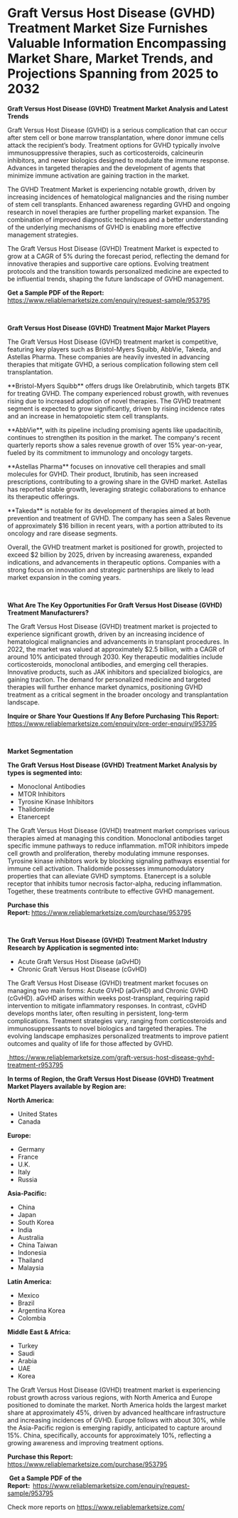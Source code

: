 <p><h1>Graft Versus Host Disease (GVHD) Treatment Market Size Furnishes Valuable Information Encompassing Market Share, Market Trends, and Projections Spanning from 2025 to 2032</h1></p><p><strong>Graft Versus Host Disease (GVHD) Treatment Market Analysis and Latest Trends</strong></p>
<p><p>Graft Versus Host Disease (GVHD) is a serious complication that can occur after stem cell or bone marrow transplantation, where donor immune cells attack the recipient’s body. Treatment options for GVHD typically involve immunosuppressive therapies, such as corticosteroids, calcineurin inhibitors, and newer biologics designed to modulate the immune response. Advances in targeted therapies and the development of agents that minimize immune activation are gaining traction in the market.</p><p>The GVHD Treatment Market is experiencing notable growth, driven by increasing incidences of hematological malignancies and the rising number of stem cell transplants. Enhanced awareness regarding GVHD and ongoing research in novel therapies are further propelling market expansion. The combination of improved diagnostic techniques and a better understanding of the underlying mechanisms of GVHD is enabling more effective management strategies.</p><p>The Graft Versus Host Disease (GVHD) Treatment Market is expected to grow at a CAGR of 5% during the forecast period, reflecting the demand for innovative therapies and supportive care options. Evolving treatment protocols and the transition towards personalized medicine are expected to be influential trends, shaping the future landscape of GVHD management.</p></p>
<p><strong>Get a Sample PDF of the Report:&nbsp;</strong> <a href="https://www.reliablemarketsize.com/enquiry/request-sample/953795?utm_campaign=2005&utm_medium=2&utm_source=Github&utm_content=ia&utm_term=03032025&utm_id=graft-versus-host-disease-gvhd-treatment">https://www.reliablemarketsize.com/enquiry/request-sample/953795</a></p>
<p>&nbsp;</p>
<p><strong>Graft Versus Host Disease (GVHD) Treatment Major Market Players</strong></p>
<p><p>The Graft Versus Host Disease (GVHD) treatment market is competitive, featuring key players such as Bristol-Myers Squibb, AbbVie, Takeda, and Astellas Pharma. These companies are heavily invested in advancing therapies that mitigate GVHD, a serious complication following stem cell transplantation.</p><p>**Bristol-Myers Squibb** offers drugs like Orelabrutinib, which targets BTK for treating GVHD. The company experienced robust growth, with revenues rising due to increased adoption of novel therapies. The GVHD treatment segment is expected to grow significantly, driven by rising incidence rates and an increase in hematopoietic stem cell transplants.</p><p>**AbbVie**, with its pipeline including promising agents like upadacitinib, continues to strengthen its position in the market. The company's recent quarterly reports show a sales revenue growth of over 15% year-on-year, fueled by its commitment to immunology and oncology targets.</p><p>**Astellas Pharma** focuses on innovative cell therapies and small molecules for GVHD. Their product, Ibrutinib, has seen increased prescriptions, contributing to a growing share in the GVHD market. Astellas has reported stable growth, leveraging strategic collaborations to enhance its therapeutic offerings.</p><p>**Takeda** is notable for its development of therapies aimed at both prevention and treatment of GVHD. The company has seen a Sales Revenue of approximately $16 billion in recent years, with a portion attributed to its oncology and rare disease segments.</p><p>Overall, the GVHD treatment market is positioned for growth, projected to exceed $2 billion by 2025, driven by increasing awareness, expanded indications, and advancements in therapeutic options. Companies with a strong focus on innovation and strategic partnerships are likely to lead market expansion in the coming years.</p></p>
<p>&nbsp;</p>
<p><strong>What Are The Key Opportunities For Graft Versus Host Disease (GVHD) Treatment Manufacturers?</strong></p>
<p><p>The Graft Versus Host Disease (GVHD) treatment market is projected to experience significant growth, driven by an increasing incidence of hematological malignancies and advancements in transplant procedures. In 2022, the market was valued at approximately $2.5 billion, with a CAGR of around 10% anticipated through 2030. Key therapeutic modalities include corticosteroids, monoclonal antibodies, and emerging cell therapies. Innovative products, such as JAK inhibitors and specialized biologics, are gaining traction. The demand for personalized medicine and targeted therapies will further enhance market dynamics, positioning GVHD treatment as a critical segment in the broader oncology and transplantation landscape.</p></p>
<p><strong>Inquire or Share Your Questions If Any Before Purchasing This Report:</strong> <a href="https://www.reliablemarketsize.com/enquiry/pre-order-enquiry/953795?utm_campaign=2005&utm_medium=2&utm_source=Github&utm_content=ia&utm_term=03032025&utm_id=graft-versus-host-disease-gvhd-treatment">https://www.reliablemarketsize.com/enquiry/pre-order-enquiry/953795</a></p>
<p>&nbsp;</p>
<p><strong>Market Segmentation</strong></p>
<p><strong>The Graft Versus Host Disease (GVHD) Treatment Market Analysis by types is segmented into:</strong></p>
<p><ul><li>Monoclonal Antibodies</li><li>MTOR Inhibitors</li><li>Tyrosine Kinase Inhibitors</li><li>Thalidomide</li><li>Etanercept</li></ul></p>
<p><p>The Graft Versus Host Disease (GVHD) treatment market comprises various therapies aimed at managing this condition. Monoclonal antibodies target specific immune pathways to reduce inflammation. mTOR inhibitors impede cell growth and proliferation, thereby modulating immune responses. Tyrosine kinase inhibitors work by blocking signaling pathways essential for immune cell activation. Thalidomide possesses immunomodulatory properties that can alleviate GVHD symptoms. Etanercept is a soluble receptor that inhibits tumor necrosis factor-alpha, reducing inflammation. Together, these treatments contribute to effective GVHD management.</p></p>
<p><strong>Purchase this Report:&nbsp;</strong><a href="https://www.reliablemarketsize.com/purchase/953795?utm_campaign=2005&utm_medium=2&utm_source=Github&utm_content=ia&utm_term=03032025&utm_id=graft-versus-host-disease-gvhd-treatment">https://www.reliablemarketsize.com/purchase/953795</a></p>
<p>&nbsp;</p>
<p><strong>The Graft Versus Host Disease (GVHD) Treatment Market Industry Research by Application is segmented into:</strong></p>
<p><ul><li>Acute Graft Versus Host Disease (aGvHD)</li><li>Chronic Graft Versus Host Disease (cGvHD)</li></ul></p>
<p><p>The Graft Versus Host Disease (GVHD) treatment market focuses on managing two main forms: Acute GVHD (aGvHD) and Chronic GVHD (cGvHD). aGvHD arises within weeks post-transplant, requiring rapid intervention to mitigate inflammatory responses. In contrast, cGvHD develops months later, often resulting in persistent, long-term complications. Treatment strategies vary, ranging from corticosteroids and immunosuppressants to novel biologics and targeted therapies. The evolving landscape emphasizes personalized treatments to improve patient outcomes and quality of life for those affected by GVHD.</p></p>
<p><a href="https://www.reliablemarketsize.com/graft-versus-host-disease-gvhd-treatment-r953795?utm_campaign=2005&utm_medium=2&utm_source=Github&utm_content=ia&utm_term=03032025&utm_id=graft-versus-host-disease-gvhd-treatment">&nbsp;https://www.reliablemarketsize.com/graft-versus-host-disease-gvhd-treatment-r953795</a></p>
<p><strong>In terms of Region, the Graft Versus Host Disease (GVHD) Treatment Market Players available by Region are:</strong></p>
<p>
    <p> <strong> North America: </strong>
        <ul>
            <li>United States</li>
            <li>Canada</li>
        </ul>
        </p> 
    <p> <strong> Europe: </strong>
        <ul>
            <li>Germany</li>
            <li>France</li>
            <li>U.K.</li>
            <li>Italy</li>
            <li>Russia</li>
        </ul>
        </p> 
    <p> <strong> Asia-Pacific: </strong>
        <ul>
            <li>China</li>
            <li>Japan</li>
            <li>South Korea</li>
            <li>India</li>
            <li>Australia</li>
            <li>China Taiwan</li>
            <li>Indonesia</li>
            <li>Thailand</li>
            <li>Malaysia</li>
        </ul>
        </p> 
    <p> <strong> Latin America: </strong>
        <ul>
            <li>Mexico</li>
            <li>Brazil</li>
            <li>Argentina Korea</li>
            <li>Colombia</li>
        </ul>
        </p> 
    <p> <strong> Middle East & Africa: </strong>
        <ul>
            <li>Turkey</li>
            <li>Saudi</li>
            <li>Arabia</li>
            <li>UAE</li>
            <li>Korea</li>
        </ul>
    </p>
    </p>
<p><p>The Graft Versus Host Disease (GVHD) treatment market is experiencing robust growth across various regions, with North America and Europe positioned to dominate the market. North America holds the largest market share at approximately 45%, driven by advanced healthcare infrastructure and increasing incidences of GVHD. Europe follows with about 30%, while the Asia-Pacific region is emerging rapidly, anticipated to capture around 15%. China, specifically, accounts for approximately 10%, reflecting a growing awareness and improving treatment options.</p></p>
<p><strong>Purchase this Report: </strong><a href="https://www.reliablemarketsize.com/purchase/953795?utm_campaign=2005&utm_medium=2&utm_source=Github&utm_content=ia&utm_term=03032025&utm_id=graft-versus-host-disease-gvhd-treatment">https://www.reliablemarketsize.com/purchase/953795</a></p>
<p>&nbsp;<strong>Get a Sample PDF of the Report:&nbsp;&nbsp;</strong><a href="https://www.reliablemarketsize.com/enquiry/request-sample/953795?utm_campaign=2005&utm_medium=2&utm_source=Github&utm_content=ia&utm_term=03032025&utm_id=graft-versus-host-disease-gvhd-treatment">https://www.reliablemarketsize.com/enquiry/request-sample/953795</a></p>
<p><strong></strong></p>
<p>Check more reports on <a href="https://www.reliablemarketsize.com/?utm_campaign=2005&utm_medium=2&utm_source=Github&utm_content=ia&utm_term=03032025&utm_id=graft-versus-host-disease-gvhd-treatment">https://www.reliablemarketsize.com/</a></p>